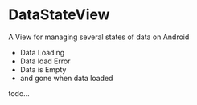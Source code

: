# DataStateView
A View for managing several states of data on Android

- Data Loading
- Data load Error
- Data is Empty
- and gone when data loaded

todo...
